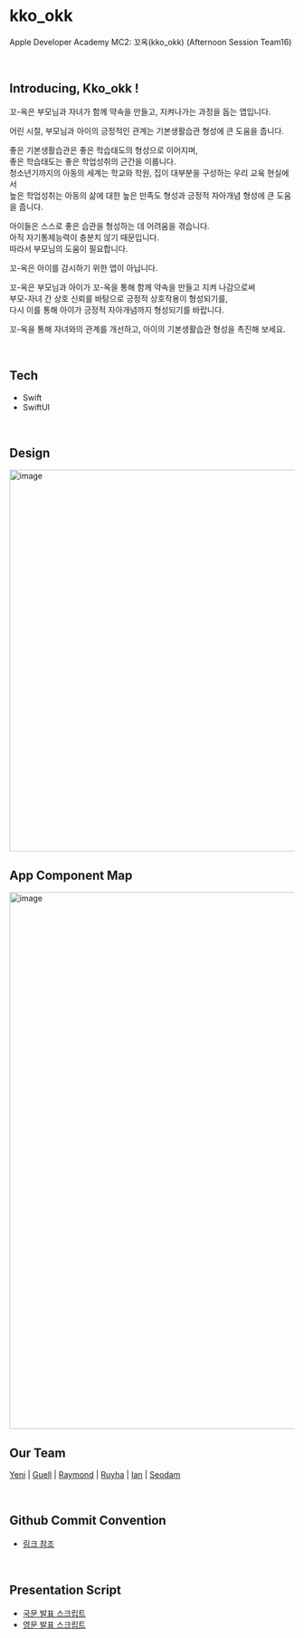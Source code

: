 # kko_okk
Apple Developer Academy MC2: 꼬옥(kko_okk) (Afternoon Session Team16)

<br>

## Introducing, Kko_okk !

꼬-옥은 부모님과 자녀가 함께 약속을 만들고, 지켜나가는 과정을 돕는 앱입니다.

어린 시절, 부모님과 아이의 긍정적인 관계는 기본생활습관 형성에 큰 도움을 줍니다.

좋은 기본생활습관은 좋은 학습태도의 형성으로 이어지며,\
좋은 학습태도는 좋은 학업성취의 근간을 이룹니다.\
청소년기까지의 아동의 세계는 학교와 학원, 집이 대부분을 구성하는 우리 교육 현실에서\
높은 학업성취는 아동의 삶에 대한 높은 만족도 형성과 긍정적 자아개념 형성에 큰 도움을 줍니다.

아이들은 스스로 좋은 습관을 형성하는 데 어려움을 겪습니다.\
아직 자기통제능력이 충분치 않기 때문입니다.\
따라서 부모님의 도움이 필요합니다.

꼬-옥은 아이를 감시하기 위한 앱이 아닙니다.

꼬-옥은 부모님과 아이가 꼬-옥을 통해 함께 약속을 만들고 지켜 나감으로써\
부모-자녀 간 상호 신뢰를 바탕으로 긍정적 상호작용이 형성되기를,\
다시 이를 통해 아이가 긍정적 자아개념까지 형성되기를 바랍니다.

꼬-옥을 통해 자녀와의 관계를 개선하고, 아이의 기본생활습관 형성을 촉진해 보세요.

<br>

## Tech

- Swift
- SwiftUI

<br>

## Design
<img width="674" alt="image" src="https://user-images.githubusercontent.com/77421835/173480884-f8c839a2-30f3-4916-b77c-d75d2a6ede6b.png">

<br>

## App Component Map
<img width="948" alt="image" src="https://user-images.githubusercontent.com/77421835/173481021-b96f096c-12bd-4082-a493-ef4815d7565c.png">

<br>

## Our Team
[Yeni](https://github.com/yeniful) | [Guell](https://github.com/Valentino1994) | [Raymond](https://github.com/garlicvread) | [Ruyha](https://github.com/RuyHa) | [Ian](https://github.com/LeeSungNo-ian) | [Seodam](https://github.com/seodam-hst)

<br>

## Github Commit Convention
- [링크 참조](https://overcome-the-limits.tistory.com/entry/%ED%98%91%EC%97%85-%ED%98%91%EC%97%85%EC%9D%84-%EC%9C%84%ED%95%9C-%EA%B8%B0%EB%B3%B8%EC%A0%81%EC%9D%B8-git-%EC%BB%A4%EB%B0%8B%EC%BB%A8%EB%B2%A4%EC%85%98-%EC%84%A4%EC%A0%95%ED%95%98%EA%B8%B0)

<br>

## Presentation Script
- [국문 발표 스크립트](https://apple-developer-academy-mc2.notion.site/Flow-221817fa15ff4bd19204b03091c42351)
- [영문 발표 스크립트](https://apple-developer-academy-mc2.notion.site/Flow-4f4f02932a80470587ac6162f10dd416)
